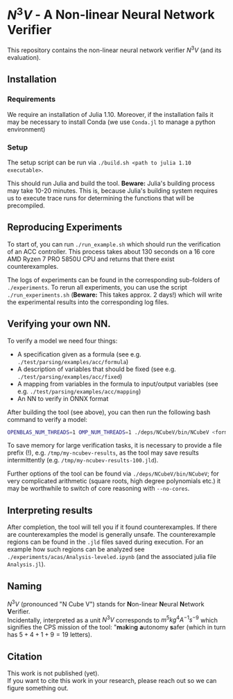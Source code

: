 # $N^3V$ - A Non-linear Neural Network Verifier
This repository contains the non-linear neural network verifier $N^3V$ (and its evaluation).

## Installation
### Requirements
We require an installation of Julia 1.10.
Moreover, if the installation fails it may be necessary to install Conda (we use `Conda.jl` to manage a python environment)

### Setup
The setup script can be run via `./build.sh <path to julia 1.10 executable>`.

This should run Julia and build the tool.
**Beware:**
Julia's building process may take 10-20 minutes.
This is, because Julia's building system requires us to execute trace runs for determining the functions that will be precompiled.

## Reproducing Experiments

To start of, you can run `./run_example.sh` which should run the verification of an ACC controller.
This process takes about 130 seconds on a 16 core AMD Ryzen 7 PRO 5850U CPU and returns that there exist counterexamples.

The logs of experiments can be found in the corresponding sub-folders of `./experiments`.
To rerun all experiments, you can use the script `./run_experiments.sh` (**Beware:** This takes approx. 2 days!) which will write the experimental results into the corresponding log files.

## Verifying your own NN.
To verify a model we need four things:
- A specification given as a formula (see e.g. `./test/parsing/examples/acc/formula`)
- A description of variables that should be fixed (see e.g. `./test/parsing/examples/acc/fixed`)
- A mapping from variables in the formula to input/output variables (see e.g. `./test/parsing/examples/acc/mapping`)
- An NN to verify in ONNX format

After building the tool (see above), you can then run the following bash command to verify a model:
```bash
OPENBLAS_NUM_THREADS=1 OMP_NUM_THREADS=1 ./deps/NCubeV/bin/NCubeV <formula> <fixed vars> <mapping> <onnx file> <file-prefix to save results to>
```
To save memory for large verification tasks, it is necessary to provide a file prefix (!), e.g. `/tmp/my-ncubev-results`, as the tool may save results intermittently (e.g. `/tmp/my-ncubev-results-100.jld`).

Further options of the tool can be found via `./deps/NCubeV/bin/NCubeV`; for very complicated arithmetic (square roots, high degree polynomials etc.) it may be worthwhile to switch of core reasoning with `--no-cores`.

## Interpreting results
After completion, the tool will tell you if it found counterexamples.
If there are counterexamples the model is generally unsafe.
The counterexample regions can be found in the `.jld` files saved during execution.
For an example how such regions can be analyzed see `./experiments/acas/Analysis-leveled.ipynb` (and the associated julia file `Analysis.jl`).

## Naming
$N^3V$ (pronounced "N Cube V") stands for **N**on-linear **N**eural **N**etwork **V**erifier.  
Incidentally, interpreted as a unit $N^3V$ corresponds to $m^5kg^4A^{-1}s^{-9}$ which signifies the CPS mission of the tool: "**m**a**k**in**g** **a**utonomy **s**afer (which in turn has $5+4+1+9=19$ letters).

## Citation
This work is not published (yet).  
If you want to cite this work in your research, please reach out so we can figure something out.